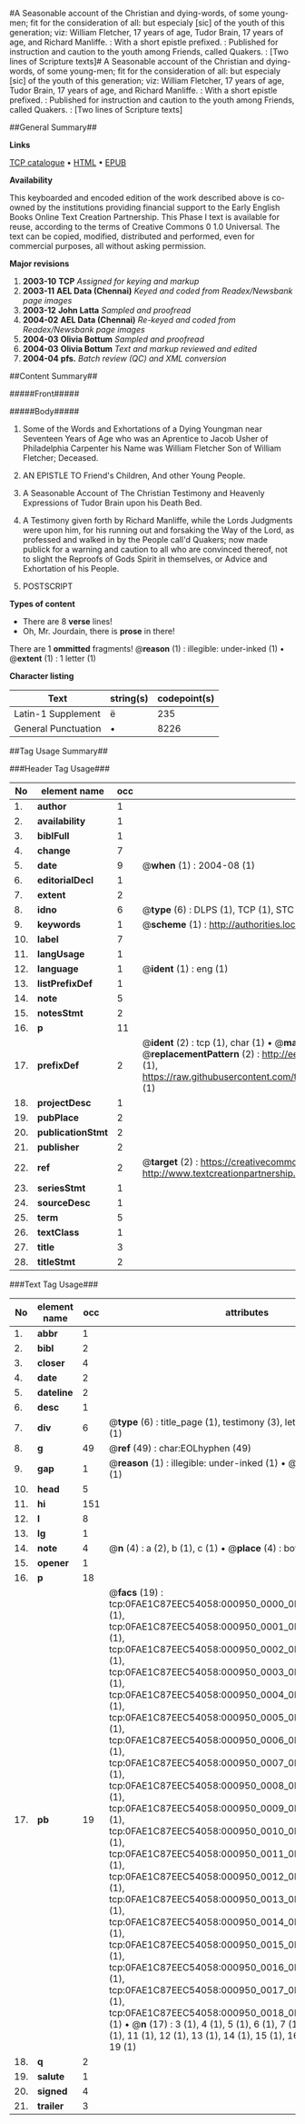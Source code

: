 #A Seasonable account of the Christian and dying-words, of some young-men; fit for the consideration of all: but especialy [sic] of the youth of this generation; viz: William Fletcher, 17 years of age, Tudor Brain, 17 years of age, and Richard Manliffe. : With a short epistle prefixed. : Published for instruction and caution to the youth among Friends, called Quakers. : [Two lines of Scripture texts]#
A Seasonable account of the Christian and dying-words, of some young-men; fit for the consideration of all: but especialy [sic] of the youth of this generation; viz: William Fletcher, 17 years of age, Tudor Brain, 17 years of age, and Richard Manliffe. : With a short epistle prefixed. : Published for instruction and caution to the youth among Friends, called Quakers. : [Two lines of Scripture texts]

##General Summary##

**Links**

[TCP catalogue](http://www.ota.ox.ac.uk/tcp/)  • 
[HTML](http://tei.it.ox.ac.uk/tcp/Texts-HTML/free/N00/N00789.html)  • 
[EPUB](http://tei.it.ox.ac.uk/tcp/Texts-EPUB/free/N00/N00789.epub)

**Availability**

This keyboarded and encoded edition of the
	       work described above is co-owned by the institutions
	       providing financial support to the Early English Books
	       Online Text Creation Partnership. This Phase I text is
	       available for reuse, according to the terms of Creative
	       Commons 0 1.0 Universal. The text can be copied,
	       modified, distributed and performed, even for
	       commercial purposes, all without asking permission.

**Major revisions**

1. __2003-10__ __TCP__ *Assigned for keying and markup*
1. __2003-11__ __AEL Data (Chennai)__ *Keyed and coded from Readex/Newsbank page images*
1. __2003-12__ __John Latta__ *Sampled and proofread*
1. __2004-02__ __AEL Data (Chennai)__ *Re-keyed and coded from Readex/Newsbank page images*
1. __2004-03__ __Olivia Bottum__ *Sampled and proofread*
1. __2004-03__ __Olivia Bottum__ *Text and markup reviewed and edited*
1. __2004-04__ __pfs.__ *Batch review (QC) and XML conversion*

##Content Summary##

#####Front#####

#####Body#####

1. Some of the Words and Exhortations of a Dying Youngman near Seventeen Years of Age who was an Aprentice to Jacob Usher of Philadelphia Carpenter his Name was William Fletcher Son of William Fletcher; Deceased.

1. AN EPISTLE TO Friend's Children, And other Young People.

1. A Seasonable Account of The Christian Testimony and Heavenly Expressions of Tudor Brain upon his Death Bed.

1. A Testimony given forth by Richard Manliffe, while the Lords Judgments were upon him, for his running out and forsaking the Way of the Lord, as professed and walked in by the People call'd Quakers; now made publick for a warning and caution to all who are convinced thereof, not to slight the Reproofs of Gods Spirit in themselves, or Advice and Exhortation of his People.

1. POSTSCRIPT

**Types of content**

  * There are 8 **verse** lines!
  * Oh, Mr. Jourdain, there is **prose** in there!

There are 1 **ommitted** fragments! 
 @__reason__ (1) : illegible: under-inked (1)  •  @__extent__ (1) : 1 letter (1)

**Character listing**


|Text|string(s)|codepoint(s)|
|---|---|---|
|Latin-1 Supplement|ë|235|
|General Punctuation|•|8226|

##Tag Usage Summary##

###Header Tag Usage###

|No|element name|occ|attributes|
|---|---|---|---|
|1.|__author__|1||
|2.|__availability__|1||
|3.|__biblFull__|1||
|4.|__change__|7||
|5.|__date__|9| @__when__ (1) : 2004-08 (1)|
|6.|__editorialDecl__|1||
|7.|__extent__|2||
|8.|__idno__|6| @__type__ (6) : DLPS (1), TCP (1), STC (1), NOTIS (1), IMAGE-SET (1), EVANS-CITATION (1)|
|9.|__keywords__|1| @__scheme__ (1) : http://authorities.loc.gov/ (1)|
|10.|__label__|7||
|11.|__langUsage__|1||
|12.|__language__|1| @__ident__ (1) : eng (1)|
|13.|__listPrefixDef__|1||
|14.|__note__|5||
|15.|__notesStmt__|2||
|16.|__p__|11||
|17.|__prefixDef__|2| @__ident__ (2) : tcp (1), char (1)  •  @__matchPattern__ (2) : ([0-9\-]+):([0-9IVX]+) (1), (.+) (1)  •  @__replacementPattern__ (2) : http://eebo.chadwyck.com/downloadtiff?vid=$1&page=$2 (1), https://raw.githubusercontent.com/textcreationpartnership/Texts/master/tcpchars.xml#$1 (1)|
|18.|__projectDesc__|1||
|19.|__pubPlace__|2||
|20.|__publicationStmt__|2||
|21.|__publisher__|2||
|22.|__ref__|2| @__target__ (2) : https://creativecommons.org/publicdomain/zero/1.0/ (1), http://www.textcreationpartnership.org/docs/. (1)|
|23.|__seriesStmt__|1||
|24.|__sourceDesc__|1||
|25.|__term__|5||
|26.|__textClass__|1||
|27.|__title__|3||
|28.|__titleStmt__|2||


###Text Tag Usage###

|No|element name|occ|attributes|
|---|---|---|---|
|1.|__abbr__|1||
|2.|__bibl__|2||
|3.|__closer__|4||
|4.|__date__|2||
|5.|__dateline__|2||
|6.|__desc__|1||
|7.|__div__|6| @__type__ (6) : title_page (1), testimony (3), letter (1), postscript (1)|
|8.|__g__|49| @__ref__ (49) : char:EOLhyphen (49)|
|9.|__gap__|1| @__reason__ (1) : illegible: under-inked (1)  •  @__extent__ (1) : 1 letter (1)|
|10.|__head__|5||
|11.|__hi__|151||
|12.|__l__|8||
|13.|__lg__|1||
|14.|__note__|4| @__n__ (4) : a (2), b (1), c (1)  •  @__place__ (4) : bottom (3), inline (1)|
|15.|__opener__|1||
|16.|__p__|18||
|17.|__pb__|19| @__facs__ (19) : tcp:0FAE1C87EEC54058:000950_0000_0FAD97C393D61C18 (1), tcp:0FAE1C87EEC54058:000950_0001_0FAD97C451D5C3F0 (1), tcp:0FAE1C87EEC54058:000950_0002_0FAD97C5120868C8 (1), tcp:0FAE1C87EEC54058:000950_0003_0FAD97C67284BD40 (1), tcp:0FAE1C87EEC54058:000950_0004_0FAD97C691C33DC0 (1), tcp:0FAE1C87EEC54058:000950_0005_0FAD97C751FE3B50 (1), tcp:0FAE1C87EEC54058:000950_0006_0FAD97C813E8BDA0 (1), tcp:0FAE1C87EEC54058:000950_0007_0FAD97C8D22B9C80 (1), tcp:0FAE1C87EEC54058:000950_0008_0FAD97C9927D8D10 (1), tcp:0FAE1C87EEC54058:000950_0009_0FAD97CA51E494E8 (1), tcp:0FAE1C87EEC54058:000950_0010_0FAD97CB11ED33F0 (1), tcp:0FAE1C87EEC54058:000950_0011_0FAD97CBD304ED50 (1), tcp:0FAE1C87EEC54058:000950_0012_0FAD97CC93354838 (1), tcp:0FAE1C87EEC54058:000950_0013_0FAD97CD51EEB2C0 (1), tcp:0FAE1C87EEC54058:000950_0014_0FAD97CEAC2E7490 (1), tcp:0FAE1C87EEC54058:000950_0015_0FAD97CED3A48C98 (1), tcp:0FAE1C87EEC54058:000950_0016_0FAD97CF939C2440 (1), tcp:0FAE1C87EEC54058:000950_0017_0FAD97D05214FF70 (1), tcp:0FAE1C87EEC54058:000950_0018_0FAD97D111ECF958 (1)  •  @__n__ (17) : 3 (1), 4 (1), 5 (1), 6 (1), 7 (1), 8 (1), 9 (1), 10 (1), 11 (1), 12 (1), 13 (1), 14 (1), 15 (1), 16 (1), 17 (1), 18 (1), 19 (1)|
|18.|__q__|2||
|19.|__salute__|1||
|20.|__signed__|4||
|21.|__trailer__|3||
